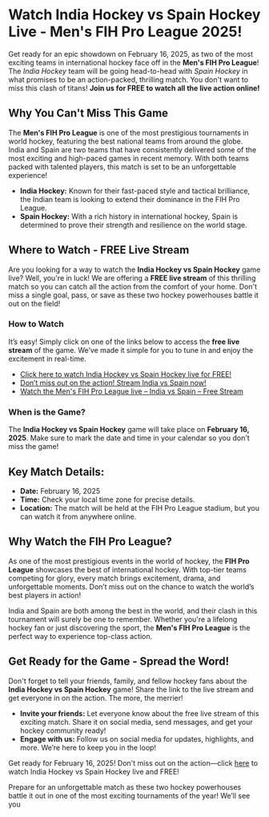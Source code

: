 # Watch India Hockey vs Spain Hockey Live - Men's FIH Pro League 2025!

Get ready for an epic showdown on February 16, 2025, as two of the most exciting teams in international hockey face off in the **Men's FIH Pro League**! The _India Hockey_ team will be going head-to-head with _Spain Hockey_ in what promises to be an action-packed, thrilling match. You don't want to miss this clash of titans! **Join us for FREE to watch all the live action online!**

## Why You Can't Miss This Game

The **Men's FIH Pro League** is one of the most prestigious tournaments in world hockey, featuring the best national teams from around the globe. India and Spain are two teams that have consistently delivered some of the most exciting and high-paced games in recent memory. With both teams packed with talented players, this match is set to be an unforgettable experience!

- **India Hockey:** Known for their fast-paced style and tactical brilliance, the Indian team is looking to extend their dominance in the FIH Pro League.
- **Spain Hockey:** With a rich history in international hockey, Spain is determined to prove their strength and resilience on the world stage.

## Where to Watch - FREE Live Stream

Are you looking for a way to watch the **India Hockey vs Spain Hockey** game live? Well, you're in luck! We are offering a **FREE live stream** of this thrilling match so you can catch all the action from the comfort of your home. Don't miss a single goal, pass, or save as these two hockey powerhouses battle it out on the field!

### How to Watch

It’s easy! Simply click on one of the links below to access the **free live stream** of the game. We’ve made it simple for you to tune in and enjoy the excitement in real-time.

- [Click here to watch India Hockey vs Spain Hockey live for FREE!](https://tinyurl.com/livestreamfreeo?st=India+Hockey+vs+Spain+Hockey&si=ghc)
- [Don’t miss out on the action! Stream India vs Spain now!](https://tinyurl.com/livestreamfreeo?st=India+Hockey+vs+Spain+Hockey&si=ghc)
- [Watch the Men's FIH Pro League live – India vs Spain – Free Stream](https://tinyurl.com/livestreamfreeo?st=India+Hockey+vs+Spain+Hockey&si=ghc)

### When is the Game?

The **India Hockey vs Spain Hockey** game will take place on **February 16, 2025**. Make sure to mark the date and time in your calendar so you don't miss the game!

## Key Match Details:

- **Date:** February 16, 2025
- **Time:** Check your local time zone for precise details.
- **Location:** The match will be held at the FIH Pro League stadium, but you can watch it from anywhere online.

## Why Watch the FIH Pro League?

As one of the most prestigious events in the world of hockey, the **FIH Pro League** showcases the best of international hockey. With top-tier teams competing for glory, every match brings excitement, drama, and unforgettable moments. Don’t miss out on the chance to watch the world’s best players in action!

India and Spain are both among the best in the world, and their clash in this tournament will surely be one to remember. Whether you're a lifelong hockey fan or just discovering the sport, the **Men's FIH Pro League** is the perfect way to experience top-class action.

## Get Ready for the Game - Spread the Word!

Don't forget to tell your friends, family, and fellow hockey fans about the **India Hockey vs Spain Hockey** game! Share the link to the live stream and get everyone in on the action. The more, the merrier!

- **Invite your friends:** Let everyone know about the free live stream of this exciting match. Share it on social media, send messages, and get your hockey community ready!
- **Engage with us:** Follow us on social media for updates, highlights, and more. We’re here to keep you in the loop!

Get ready for February 16, 2025! Don't miss out on the action—click [here](https://tinyurl.com/livestreamfreeo?st=India+Hockey+vs+Spain+Hockey&si=ghc) to watch India Hockey vs Spain Hockey live and FREE!

Prepare for an unforgettable match as these two hockey powerhouses battle it out in one of the most exciting tournaments of the year! We’ll see you
